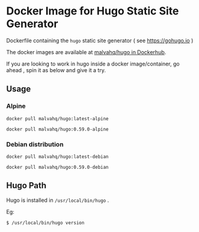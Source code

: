 # Docker Image for Hugo Static Site Generator

Dockerfile containing the `hugo` static site generator ( see https://gohugo.io )

The docker images are available at [malvahq/hugo in Dockerhub](https://hub.docker.com/r/malvahq/hugo).

If you are looking to work in hugo inside a docker image/container, go ahead , spin it as below and give it a try.


## Usage

### Alpine

```
docker pull malvahq/hugo:latest-alpine
```

```
docker pull malvahq/hugo:0.59.0-alpine
```

### Debian distribution

```
docker pull malvahq/hugo:latest-debian
```

```
docker pull malvahq/hugo:0.59.0-debian
```

## Hugo Path

Hugo is installed in `/usr/local/bin/hugo` .

Eg:

```
$ /usr/local/bin/hugo version
```
